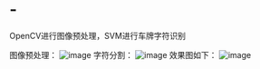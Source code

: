 # -
OpenCV进行图像预处理，SVM进行车牌字符识别

图像预处理：
![image](https://github.com/ZhaoYiChina/-/blob/master/Image/%E5%9B%BE%E5%83%8F%E9%A2%84%E5%A4%84%E7%90%86.png)
字符分割：
![image](https://github.com/ZhaoYiChina/-/blob/master/Image/%E5%AD%97%E7%AC%A6%E5%88%86%E5%89%B2.png)
效果图如下：
![image](https://github.com/ZhaoYiChina/-/blob/master/Image/%E6%95%88%E6%9E%9C%E5%B1%95%E7%A4%BA.png)

  
